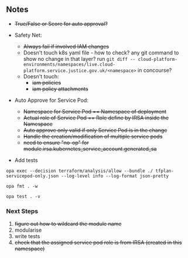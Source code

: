 ## Notes

- ~~True/False or Score for auto approval?~~
- Safety Net:

  - ~~Always fail if involved IAM changes~~
  - Doesn't touch k8s yaml file - how to check? any git command to show no change in that layer? run `git diff -- cloud-platform-environments/namespaces/live.cloud-platform.service.justice.gov.uk/<namespace>` in concourse?
  - Doesn't touch:
    - ~~iam policies~~
    - ~~iam policy attachments~~

- Auto Approve for Service Pod:
  - ~~Namespace for Service Pod == Namespace of deployment~~
  - ~~Actual role of Service Pod == Role define by IRSA inside the Namespace~~
  - ~~Auto approve only valid if only Service Pod is in the change~~
  - ~~Handle the creation/modification of multiple service pods~~
  - ~~need to ensure "no-op" for module.irsa.kubernetes_service_account.generated_sa~~
- Add tests

```
opa exec --decision terraform/analysis/allow --bundle ./ tfplan-servicepod-only.json --log-level info --log-format json-pretty
```

```
opa fmt . -w
```

```
opa test . -v
```

### Next Steps

1. ~~figure out how to wildcard the module name~~
2. modularise
3. write tests
4. ~~check that the assigned service pod role is from IRSA (created in this namespace)~~
